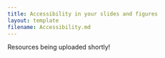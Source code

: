 ```yaml
---
title: Accessibility in your slides and figures
layout: template
filename: Accessibility.md
--- 
```


Resources being uploaded shortly!
